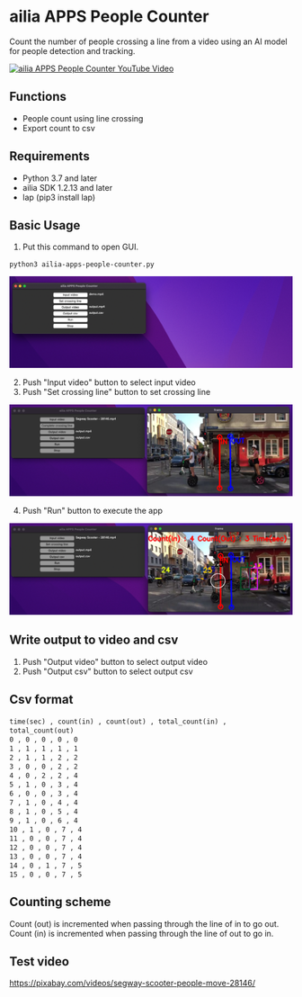 # ailia APPS People Counter

Count the number of people crossing a line from a video using an AI model for people detection and tracking.

[![ailia APPS People Counter YouTube Video](http://img.youtube.com/vi/AvZUIf-nsvg/0.jpg)](https://www.youtube.com/watch?v=AvZUIf-nsvg)

## Functions

- People count using line crossing
- Export count to csv

## Requirements

- Python 3.7 and later
- ailia SDK 1.2.13 and later
- lap (pip3 install lap)

## Basic Usage

1. Put this command to open GUI.

```
python3 ailia-apps-people-counter.py
```

![Open GUI](./tutorial/open.png)

2. Push "Input video" button to select input video
3. Push "Set crossing line" button to set crossing line

![Set crossing line](./tutorial/crossing_line.png)

4. Push "Run" button to execute the app

![Run app](./tutorial/run.png)

## Write output to video and csv

1. Push "Output video" button to select output video
2. Push "Output csv" button to select output csv

## Csv format

```
time(sec) , count(in) , count(out) , total_count(in) , total_count(out)
0 , 0 , 0 , 0 , 0
1 , 1 , 1 , 1 , 1
2 , 1 , 1 , 2 , 2
3 , 0 , 0 , 2 , 2
4 , 0 , 2 , 2 , 4
5 , 1 , 0 , 3 , 4
6 , 0 , 0 , 3 , 4
7 , 1 , 0 , 4 , 4
8 , 1 , 0 , 5 , 4
9 , 1 , 0 , 6 , 4
10 , 1 , 0 , 7 , 4
11 , 0 , 0 , 7 , 4
12 , 0 , 0 , 7 , 4
13 , 0 , 0 , 7 , 4
14 , 0 , 1 , 7 , 5
15 , 0 , 0 , 7 , 5
```

## Counting scheme

Count (out) is incremented when passing through the line of in to go out. Count (in) is incremented when passing through the line of out to go in.

## Test video

https://pixabay.com/videos/segway-scooter-people-move-28146/
